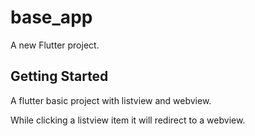 # base_app

A new Flutter project.

## Getting Started

A flutter basic project with listview and webview.

While clicking a listview item it will redirect to a webview.
